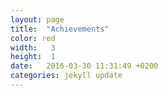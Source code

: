 ```yaml
---
layout: page
title:  "Achievements"
color: red
width:   3
height:  1
date:   2016-03-30 11:31:49 +0200
categories: jekyll update
---
```

